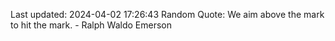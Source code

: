 Last updated: 2024-04-02 17:26:43
Random Quote: We aim above the mark to hit the mark. - Ralph Waldo Emerson